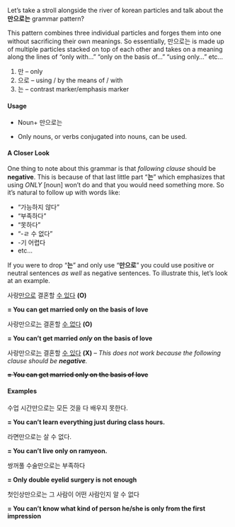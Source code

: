 Let’s take a stroll alongside the river of korean particles and talk about the  **만으로는**  grammar pattern?

This pattern combines three individual particles and forges them into one without sacrificing their own meanings. So essentially, 만으로는 is made up of multiple particles stacked on top of each other and takes on a meaning along the lines of “only with…” “only on the basis of…” “using only…” etc…

1.  만 – only
2.  으로 – using / by the means of / with
3.  는 – contrast marker/emphasis marker

#### Usage

- Noun+ 만으로는

- Only nouns, or verbs conjugated into nouns, can be used.

#### A Closer Look

One thing to note about this grammar is that  *following*  *clause*  should be  **negative**. This is because of that last little part “**는**” which emphasizes that using  *ONLY*  \[noun\] won’t do and that you would need something more. So it’s natural to follow up with words like:

- “가능하지 않다”
- “부족하다”
- “못하다”
- “-ㄹ 수 없다”
- -기 어렵다
- etc…

If you were to drop “**는**” and only use “**만으로**” you could use positive or neutral sentences  *as well*  as negative sentences. To illustrate this, let’s look at an example.

사랑<ins>만으로</ins>  결혼할  <ins>수 있다</ins> **(O)**

**= You can get married only on the basis of love**

사랑만으로<ins>는</ins>  결혼할  <ins>수 없다</ins>  **(O)**

**= You can’t get married  *only*  on the basis of love**

사랑만으로<ins>는</ins> 결혼할 <ins>수 있다</ins>  **(X)** –  *This does not work because the following clause should be **negative**.*

~~**= You can get married only on the basis of love**~~

#### Examples

수업 시간만으로는 모든 것을 다 배우지 못한다.

**= You can’t learn everything just during class hours.**

라면만으로는 살 수 없다.

**= You can’t live only on ramyeon.**

쌍꺼풀 수술만으로는 부족하다

**= Only double eyelid surgery is not enough**

첫인상만으로는 그 사람이 어떤 사람인지 알 수 없다

**= You can’t know what kind of person he/she is only from the first impression**
